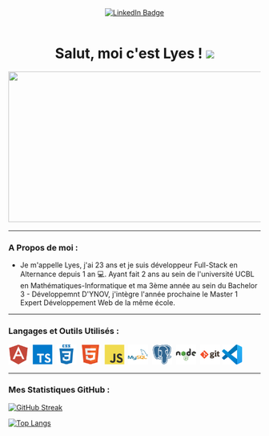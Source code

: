 <div id="header" align="center">
  <div id="badges">
  <a href="https://www.linkedin.com/in/lyesdevelopment/">
    <img src="https://img.shields.io/badge/LinkedIn-blue?style=for-the-badge&logo=linkedin&logoColor=white" alt="LinkedIn Badge"/>
  </a>
  </div>
  <img src="https://komarev.com/ghpvc/?username=LyesOrd&style=flat-square&color=blue" alt=""/>
  <h1>
  Salut, moi c'est Lyes !
  <img src="https://media.giphy.com/media/hvRJCLFzcasrR4ia7z/giphy.gif" width="30px"/>
  </h1>
</div>
<div align="center">
  <img src="https://media.giphy.com/media/dWesBcTLavkZuG35MI/giphy.gif" width="600" height="300"/>
</div>

---
### A Propos de moi :

- Je m'appelle Lyes, j'ai 23 ans et je suis développeur Full-Stack en Alternance depuis 1 an 💻. Ayant fait 2 ans au sein de l'université UCBL en Mathématiques-Informatique et ma 3ème année au sein du Bachelor 3 - Développemnt D'YNOV, j'intègre l'année prochaine le Master 1 Expert Développement Web de la même école.
---

### Langages et Outils Utilisés :
<div>
  <img src="https://github.com/devicons/devicon/blob/master/icons/angularjs/angularjs-plain.svg"  title="Angular" alt="Angular" width="40" height="40"/>&nbsp;
  <img src="https://github.com/devicons/devicon/blob/master/icons/typescript/typescript-plain.svg"  title="TypeScript" alt="TypeScript" width="40" height="40"/>&nbsp;
  <img src="https://github.com/devicons/devicon/blob/master/icons/css3/css3-plain-wordmark.svg"  title="CSS3" alt="CSS" width="40" height="40"/>&nbsp;
  <img src="https://github.com/devicons/devicon/blob/master/icons/html5/html5-original.svg" title="HTML5" alt="HTML" width="40" height="40"/>&nbsp;
  <img src="https://github.com/devicons/devicon/blob/master/icons/javascript/javascript-original.svg" title="JavaScript" alt="JavaScript" width="40" height="40"/>&nbsp;
  <img src="https://github.com/devicons/devicon/blob/master/icons/mysql/mysql-original-wordmark.svg" title="MySQL"  alt="MySQL" width="40" height="40"/>&nbsp;
  <img src="https://github.com/devicons/devicon/blob/master/icons/postgresql/postgresql-plain.svg" title="PostgreSQL"  alt="PostgreSQL" width="40" height="40"/>&nbsp;
  <img src="https://github.com/devicons/devicon/blob/master/icons/nodejs/nodejs-original-wordmark.svg" title="NodeJS" alt="NodeJS" width="40" height="40"/>&nbsp;
  <img src="https://github.com/devicons/devicon/blob/master/icons/git/git-original-wordmark.svg" title="Git" **alt="Git" width="40" height="40"/>
  <img src="https://github.com/devicons/devicon/blob/master/icons/vscode/vscode-original.svg"  title="VsCode" alt="Vscode" width="40" height="40"/>&nbsp;
</div>

---

### Mes Statistiques GitHub :
[![GitHub Streak](http://github-readme-streak-stats.herokuapp.com?user=LyesOrd&locale=fr&date_format=j%20M%5B%20Y%5D&hide_current_streak=true)](https://git.io/streak-stats)

[![Top Langs](https://github-readme-stats.vercel.app/api/top-langs/?username=LyesOrd&layout=compact&theme=vision-friendly-dark)](https://github.com/anuraghazra/github-readme-stats)




